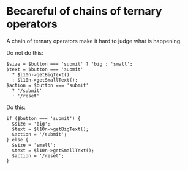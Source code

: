 # Becareful of chains of ternary operators

A chain of ternary operators make it hard to judge what is happening.

Do not do this:

```text
$size = $button === 'submit' ? 'big : 'small';
$text = $button === 'submit'
  ? $l10n->getBigText()
  : $l10n->getSmallText();
$action = $button === 'submit'
  ? '/submit'
  : '/reset'
```

Do this:

```text
if ($button === 'submit') {
  $size = 'big';
  $text = $l10n->getBigText();
  $action = '/submit';
} else {
  $size = 'small';
  $text = $l10n->getSmallText();
  $action = '/reset';
}
```

## 

